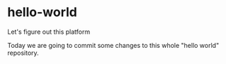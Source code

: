 # hello-world
Let's figure out this platform

Today we are going to commit some changes to this whole "hello world" repository.
